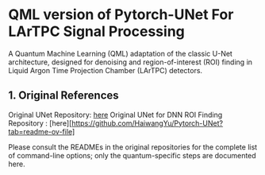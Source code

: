 # QML version of Pytorch-UNet For LArTPC Signal Processing

A Quantum Machine Learning (QML) adaptation of the classic U-Net architecture, designed for denoising and region-of-interest (ROI) finding in Liquid Argon Time Projection Chamber (LArTPC) detectors.


## 1. Original References
Original UNet Repository: [here](https://github.com/milesial/Pytorch-UNet)
Original UNet for DNN ROI Finding Repository : [here][https://github.com/HaiwangYu/Pytorch-UNet?tab=readme-ov-file]

Please consult the READMEs in the original repositories for the complete list of command-line options; only the quantum-specific steps are documented here.
